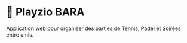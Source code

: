 # 📅 Playzio BARA

Application web pour organiser des parties de Tennis, Padel et Soirées entre amis.